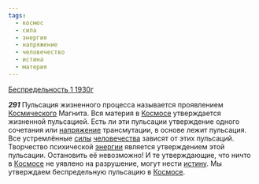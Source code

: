 ```yaml
---
tags:
  - космос
  - сила
  - энергия
  - напряжение
  - человечество
  - истина
  - материя
---
```


[Беспредельность 1 1930г](https://127.0.0.1:4002/agni/1930)

___291___
Пульсация жизненного процесса называется проявлением [Космического](../../../tags/#космос) Магнита. Вся материя в [Космосе](../../../tags/#космос) утверждается жизненной пульсацией. Есть ли эти пульсации утверждение одного сочетания или [напряжение](../../../tags/#напряжение) трансмутации, в основе лежит пульсация. Все устремлённые [силы](../../../tags/#сила) [человечества](../../../tags/#человечество) зависят от этих пульсаций. Творчество психической [энергии](../../../tags/#энергия) является утверждением этой пульсации. Остановить её невозможно! И те утверждающие, что ничто в [Космосе](../../../tags/#космос) не уявлено на разрушение, могут нести [истину](../../../tags/#истина). Мы утверждаем беспредельную пульсацию в [Космосе](../../../tags/#космос).